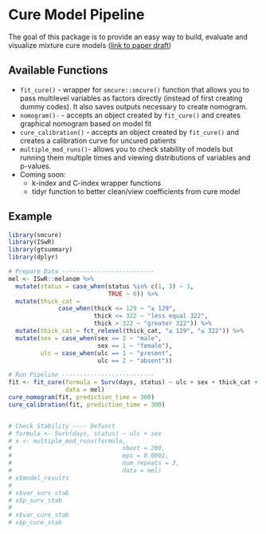 
<!-- README.md is generated from README.Rmd. Please edit that file -->

# Cure Model Pipeline

<!-- badges: start -->
<!-- badges: end -->

The goal of this package is to provide an easy way to build, evaluate
and visualize mixture cure models ([link to paper
draft](https://docs.google.com/document/d/1Lhom9H7Hxb8_C6d55Trs9JHSfJCn1i6yuu_xsDyYqZQ/edit?usp=sharing))

## Available Functions

- `fit_cure()` - wrapper for `smcure::smcure()` function that allows you
  to pass multilevel variables as factors directly (instead of first
  creating dummy codes). It also saves outputs necessary to create
  nomogram.
- `nomogram()-` - accepts an object created by `fit_cure()` and creates
  graphical nomogram based on model fit
- `cure_calibration()` - accepts an object created by `fit_cure()` and
  creates a calibration curve for uncured patients
- `multiple_mod_runs()`- allows you to check stability of models but
  running them multiple times and viewing distributions of variables and
  p-values.
- Coming soon:
  - k-index and C-index wrapper functions
  - tidyr function to better clean/view coefficients from cure model

## Example

``` r
library(smcure)
library(ISwR)
library(gtsummary)
library(dplyr)

# Prepare Data --------------------------
mel <- ISwR::melanom %>%
  mutate(status = case_when(status %in% c(1, 3) ~ 1, 
                            TRUE ~ 0)) %>%
  mutate(thick_cat = 
              case_when(thick <= 129 ~ "≤ 129", 
                        thick <= 322 ~ "less equal 322", 
                        thick > 322 ~ "greater 322")) %>%
  mutate(thick_cat = fct_relevel(thick_cat, "≤ 129", "≤ 322")) %>%
  mutate(sex = case_when(sex == 2 ~ "male", 
                         sex == 1 ~ "female"),
         ulc = case_when(ulc == 1 ~ "present", 
                         ulc == 2 ~ "absent"))

# Run Pipeline --------------------------
fit <- fit_cure(formula = Surv(days, status) ~ ulc + sex + thick_cat + thick ,
                data = mel)
cure_nomogram(fit, prediction_time = 300)
cure_calibration(fit, prediction_time = 300)


# Check Stability ---- Defunct
# formula <- Surv(days, status) ~ ulc + sex
# x <- multiple_mod_runs(formula,
#                               nboot = 200,
#                               eps = 0.0001,
#                               num_repeats = 3,
#                               data = mel)
# x$model_results
# 
# x$var_surv_stab
# x$p_surv_stab
# 
# x$var_cure_stab
# x$p_cure_stab
```
